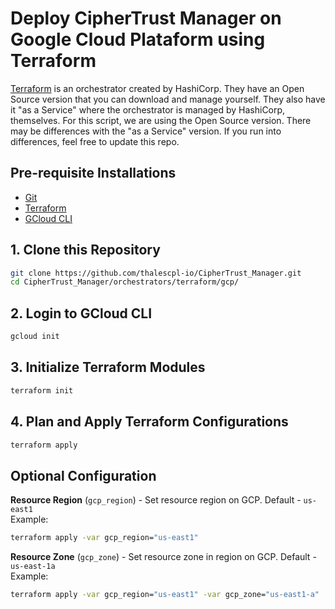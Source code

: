 # Deploy CipherTrust Manager on Google Cloud Plataform using Terraform

[Terraform](https://terraform.io/) is an orchestrator created by HashiCorp. They have an Open Source version that you can download and manage yourself. They also have it "as a Service" where the orchestrator is managed by HashiCorp, themselves. For this script, we are using the Open Source version. There may be differences with the "as a Service" version. If you run into differences, feel free to update this repo.

## Pre-requisite Installations
* [Git](https://gitscm.org)
* [Terraform](https://terraform.io/downloads)
* [GCloud CLI](https://cloud.google.com/sdk/docs/install-sdk#installing_the_latest_version)

## 1. Clone this Repository
```bash
git clone https://github.com/thalescpl-io/CipherTrust_Manager.git
cd CipherTrust_Manager/orchestrators/terraform/gcp/
```

## 2. Login to GCloud CLI
```bash
gcloud init
```

## 3. Initialize Terraform Modules
```bash
terraform init
```

## 4. Plan and Apply Terraform Configurations
```bash
terraform apply
```

## Optional Configuration
**Resource Region** (`gcp_region`) - Set resource region on GCP. Default - `us-east1`\
Example:
```bash
terraform apply -var gcp_region="us-east1"
```

**Resource Zone** (`gcp_zone`) - Set resource zone in region on GCP. Default - `us-east-1a`\
Example:
```bash
terraform apply -var gcp_region="us-east1" -var gcp_zone="us-east1-a"
```

